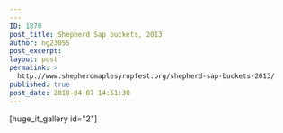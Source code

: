 ```yaml
---
---
ID: 1870
post_title: Shepherd Sap buckets, 2013
author: ng23055
post_excerpt:
layout: post
permalink: >
  http://www.shepherdmaplesyrupfest.org/shepherd-sap-buckets-2013/
published: true
post_date: 2018-04-07 14:51:30
---
```

[huge_it_gallery id="2"]